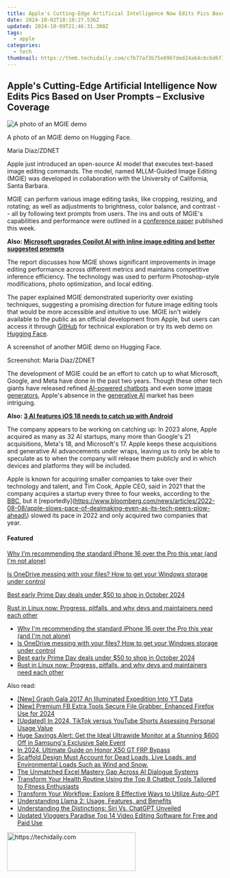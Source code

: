 ```yaml
---
title: Apple's Cutting-Edge Artificial Intelligence Now Edits Pics Based on User Prompts – Exclusive Coverage
date: 2024-10-02T18:10:27.536Z
updated: 2024-10-09T21:46:31.300Z
tags:
  - apple
categories:
  - tech
thumbnail: https://thmb.techidaily.com/c7b77af3b75e8967ded24a64c6c6d6f37fdcca8a8fd8cb255e01f8ccef4f7fd6.jpg
---
```


## Apple's Cutting-Edge Artificial Intelligence Now Edits Pics Based on User Prompts – Exclusive Coverage

![A photo of an MGIE demo](https://www.zdnet.com/a/img/resize/8162846e01c355d1429ac9c4f43880f5f640baae/2024/02/08/55e8bb3d-af7c-41a1-b735-5f81e870ec6b/mgie1.jpg?auto=webp&width=1280)

A photo of an MGIE demo on Hugging Face. 

Maria Diaz/ZDNET

Apple just introduced an open-source AI model that executes text-based image editing commands. The model, named MLLM-Guided Image Editing (MGIE) was developed in collaboration with the University of California, Santa Barbara. 

MGIE can perform various image editing tasks, like cropping, resizing, and rotating; as well as adjustments to brightness, color balance, and contrast -- all by following text prompts from users. The ins and outs of MGIE's capabilities and performance were outlined in a [conference paper](https://arxiv.org/pdf/2309.17102.pdf) published this week. 

**Also: [Microsoft upgrades Copilot AI with inline image editing and better suggested prompts](https://www.zdnet.com/article/microsoft-upgrades-copilot-ai-with-inline-image-editing-and-better-suggested-prompts/)**

The report discusses how MGIE shows significant improvements in image editing performance across different metrics and maintains competitive inference efficiency. The technology was used to perform Photoshop-style modifications, photo optimization, and local editing. 

The paper explained MGIE demonstrated superiority over existing techniques, suggesting a promising direction for future image editing tools that would be more accessible and intuitive to use. MGIE isn't widely available to the public as an official development from Apple, but users can access it through [GitHub](https://github.com/apple/ml-mgie) for technical exploration or try its web demo on [Hugging Face](https://huggingface.co/spaces/tsujuifu/ml-mgie). 

A screenshot of another MGIE demo on Hugging Face.

Screenshot: Maria Diaz/ZDNET

The development of MGIE could be an effort to catch up to what Microsoft, Google, and Meta have done in the past two years. Though these other tech giants have released refined [AI-powered chatbots](https://www.zdnet.com/article/best-ai-chatbot/) and even some [image generators](https://www.zdnet.com/article/best-ai-image-generator/), Apple's absence in the [generative AI](https://www.zdnet.com/article/what-is-generative-ai-and-why-is-it-so-popular-heres-everything-you-need-to-know/) market has been intriguing. 

**Also: [3 AI features iOS 18 needs to catch up with Android](https://www.zdnet.com/article/3-ai-features-ios-18-needs-to-catch-up-with-android/)**

The company appears to be working on catching up: In 2023 alone, Apple acquired as many as 32 AI startups, many more than Google's 21 acquisitions, Meta's 18, and Microsoft's 17\. Apple keeps these acquisitions and generative AI advancements under wraps, leaving us to only be able to speculate as to when the company will release them publicly and in which devices and platforms they will be included.

Apple is known for acquiring smaller companies to take over their technology and talent, and Tim Cook, Apple CEO, said in 2021 that the company acquires a startup every three to four weeks, according to the [BBC](https://www.bbc.com/news/business-56178792), but it [reportedly](https://www.bloomberg.com/news/articles/2022-08-08/apple-slows-pace-of-dealmaking-even-as-its-tech-peers-plow-ahead\) slowed its pace in 2022 and only acquired two companies that year. 

#### Featured

[Why I'm recommending the standard iPhone 16 over the Pro this year (and I'm not alone)](https://www.zdnet.com/article/why-im-recommending-the-standard-iphone-16-over-the-pro-this-year-and-im-not-alone/ "Why I'm recommending the standard iPhone 16 over the Pro this year (and I'm not alone)")

[Is OneDrive messing with your files? How to get your Windows storage under control](https://www.zdnet.com/article/is-onedrive-messing-with-your-files-how-to-get-your-windows-storage-under-control/ "Is OneDrive messing with your files? How to get your Windows storage under control")

[Best early Prime Day deals under $50 to shop in October 2024](https://www.zdnet.com/article/best-early-prime-day-deals-under-50/ "Best early Prime Day deals under $50 to shop in October 2024")

[Rust in Linux now: Progress, pitfalls, and why devs and maintainers need each other](https://www.zdnet.com/article/rust-in-linux-now-progress-pitfalls-and-why-devs-and-maintainers-need-each-other/ "Rust in Linux now: Progress, pitfalls, and why devs and maintainers need each other")

* [Why I'm recommending the standard iPhone 16 over the Pro this year (and I'm not alone)](https://www.zdnet.com/article/why-im-recommending-the-standard-iphone-16-over-the-pro-this-year-and-im-not-alone/ "Why I'm recommending the standard iPhone 16 over the Pro this year (and I'm not alone)")
* [Is OneDrive messing with your files? How to get your Windows storage under control](https://www.zdnet.com/article/is-onedrive-messing-with-your-files-how-to-get-your-windows-storage-under-control/ "Is OneDrive messing with your files? How to get your Windows storage under control")
* [Best early Prime Day deals under $50 to shop in October 2024](https://www.zdnet.com/article/best-early-prime-day-deals-under-50/ "Best early Prime Day deals under $50 to shop in October 2024")
* [Rust in Linux now: Progress, pitfalls, and why devs and maintainers need each other](https://www.zdnet.com/article/rust-in-linux-now-progress-pitfalls-and-why-devs-and-maintainers-need-each-other/ "Rust in Linux now: Progress, pitfalls, and why devs and maintainers need each other")

<ins class="adsbygoogle"
     style="display:block"
     data-ad-format="autorelaxed"
     data-ad-client="ca-pub-7571918770474297"
     data-ad-slot="1223367746"></ins>

<ins class="adsbygoogle"
     style="display:block"
     data-ad-client="ca-pub-7571918770474297"
     data-ad-slot="8358498916"
     data-ad-format="auto"
     data-full-width-responsive="true"></ins>

<span class="atpl-alsoreadstyle">Also read:</span>
<div><ul>
<li><a href="https://youtube-help.techidaily.com/new-graph-gala-2017-an-illuminated-expedition-into-yt-data/"><u>[New] Graph Gala 2017 An Illuminated Expedition Into YT Data</u></a></li>
<li><a href="https://facebook-clips.techidaily.com/new-premium-fb-extra-tools-secure-file-grabber-enhanced-firefox-use-for-2024/"><u>[New] Premium FB Extra Tools Secure File Grabber, Enhanced Firefox Use for 2024</u></a></li>
<li><a href="https://youtube-docs.techidaily.com/ed-in-2024-tiktok-versus-youtube-shorts-assessing-personal-usage-value/"><u>[Updated] In 2024, TikTok versus YouTube Shorts Assessing Personal Usage Value</u></a></li>
<li><a href="https://hardware-help.techidaily.com/huge-savings-alert-get-the-ideal-ultrawide-monitor-at-a-stunning-600-off-in-samsungs-exclusive-sale-event/"><u>Huge Savings Alert: Get the Ideal Ultrawide Monitor at a Stunning $600 Off in Samsung's Exclusive Sale Event</u></a></li>
<li><a href="https://bypass-frp.techidaily.com/in-2024-ultimate-guide-on-honor-x50-gt-frp-bypass-by-drfone-android/"><u>In 2024, Ultimate Guide on Honor X50 GT FRP Bypass</u></a></li>
<li><a href="https://hardware-updates.techidaily.com/scaffold-design-must-account-for-dead-loads-live-loads-and-environmental-loads-such-as-wind-and-snow/"><u>Scaffold Design Must Account for Dead Loads, Live Loads, and Environmental Loads Such as Wind and Snow.</u></a></li>
<li><a href="https://tech-hub.techidaily.com/the-unmatched-excel-mastery-gap-across-ai-dialogue-systems/"><u>The Unmatched Excel Mastery Gap Across AI Dialogue Systems</u></a></li>
<li><a href="https://tech-hub.techidaily.com/transform-your-health-routine-using-the-top-8-chatbot-tools-tailored-to-fitness-enthusiasts/"><u>Transform Your Health Routine Using the Top 8 Chatbot Tools Tailored to Fitness Enthusiasts</u></a></li>
<li><a href="https://tech-hub.techidaily.com/transform-your-workflow-explore-8-effective-ways-to-utilize-auto-gpt/"><u>Transform Your Workflow: Explore 8 Effective Ways to Utilize Auto-GPT</u></a></li>
<li><a href="https://tech-hub.techidaily.com/understanding-llama-2-usage-features-and-benefits/"><u>Understanding Llama 2: Usage, Features, and Benefits</u></a></li>
<li><a href="https://tech-hub.techidaily.com/understanding-the-distinctions-siri-vs-chatgpt-unveiled/"><u>Understanding the Distinctions: Siri Vs. ChatGPT Unveiled</u></a></li>
<li><a href="https://smart-video-editing.techidaily.com/updated-vloggers-paradise-top-14-video-editing-software-for-free-and-paid-use/"><u>Updated Vloggers Paradise Top 14 Video Editing Software for Free and Paid Use</u></a></li>
</ul></div>

<!-- affiliate ads begin -->
<a href="https://aligracehair.sjv.io/c/5597632/1959759/19272" target="_top" id="1959759">
  <img src="//a.impactradius-go.com/display-ad/19272-1959759" border="0" alt="https://techidaily.com" width="300" height="90"/>
</a>
<img height="0" width="0" src="https://aligracehair.sjv.io/i/5597632/1959759/19272" style="position:absolute;visibility:hidden;" border="0" />
<!-- affiliate ads end -->

